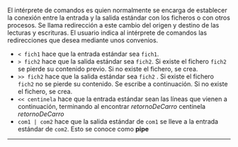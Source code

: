 El intérprete de comandos es quien normalmente se encarga de establecer la conexión entre la entrada y la salida estándar con los ficheros o con otros procesos. Se llama redirección a este cambio del origen y destino de las lecturas y escrituras. El usuario indica al intérprete de comandos las redirecciones que desea mediante unos convenios.

* `< fich1` hace que la entrada estándar sea `fich1`.
* `> fich2` hace que la salida estándar sea `fich2`. Si existe el fichero `fich2` se pierde su contenido previo. Si no existe el fichero, se crea.
* `>> fich2` hace que la salida estándar sea `fich2` . Si existe el fichero `fich2` no se pierde su contenido. Se escribe a continuación. Si no existe el fichero, se crea.
* `<< centinela` hace que la entrada estándar sean las lı́neas que vienen a continuación, terminando al encontrar *retornoDeCarro* centinela *retornoDeCarro*
* `com1 | com2` hace que la salida estándar de `com1` se lleve a la entrada estándar de `com2`. Esto se conoce como **pipe**




---
